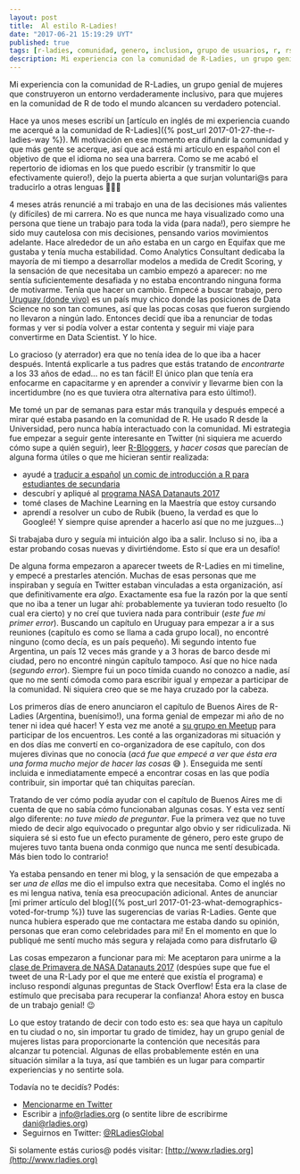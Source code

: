 ```yaml
---
layout: post
title:  Al estilo R-Ladies!
date: "2017-06-21 15:19:29 UYT"
published: true
tags: [r-ladies, comunidad, genero, inclusion, grupo de usuarios, r, rstats, español, es]
description: Mi experiencia con la comunidad de R-Ladies, un grupo genial de mujeres que construyeron un entorno verdaderamente inclusivo para mujeres en la comunidad de R.
---
```

Mi experiencia con la comunidad de R-Ladies, un grupo genial de mujeres que construyeron un entorno verdaderamente inclusivo, para que mujeres en la comunidad de R de todo el mundo alcancen su verdadero potencial.

<!--more-->
Hace ya unos meses escribí un [artículo en inglés de mi experiencia cuando me acerqué a la comunidad de R-Ladies]({% post_url 2017-01-27-the-r-ladies-way %}). Mi motivación en ese momento era difundir la comunidad y que más gente se acerque, así que acá está mi artículo en español con el objetivo de que el idioma no sea una barrera. Como se me acabó el repertorio de idiomas en los que puedo escribir (y transmitir lo que efectivamente quiero!), dejo la puerta abierta a que surjan voluntari@s para traducirlo a otras lenguas 🤷🏻‍♀️

4 meses atrás renuncié a mi trabajo en una de las decisiones más valientes (y difíciles) de mi carrera. No es que nunca me haya visualizado como una persona que tiene un trabajo para toda la vida (para nada!), pero siempre he sido muy cautelosa con mis decisiones, pensando varios movimientos adelante. Hace alrededor de un año estaba en un cargo en Equifax que me gustaba y tenía mucha estabilidad. Como Analytics Consultant dedicaba la mayoría de mi tiempo a desarrollar modelos a medida de Credit Scoring, y la sensación de que necesitaba un cambio empezó a aparecer: no me sentía suficientemente desafiada y no estaba encontrando ninguna forma de motivarme. Tenía que hacer un cambio. Empecé a buscar trabajo, pero [Uruguay (donde vivo)](https://es.wikipedia.org/wiki/Uruguay) es un país muy chico donde las posiciones de Data Science no son tan comunes, así que las pocas cosas que fueron surgiendo no llevaron a ningún lado. Entonces decidí que iba a renunciar de todas formas y ver si podía volver a estar contenta y seguir mi viaje para convertirme en Data Scientist. Y lo hice.

Lo gracioso (y aterrador) era que no tenía idea de lo que iba a hacer después. Intentá explicarle a tus padres que estás tratando de *encontrarte* a los 33 años de edad... no es tan fácil! El único plan que tenía era enfocarme en capacitarme y en aprender a convivir y llevarme bien con la incertidumbre (no es que tuviera otra alternativa para esto último!).

Me tomé un par de semanas para estar más tranquila y después empecé a mirar qué estaba pasando en la comunidad de R. He usado R desde la Universidad, pero nunca había interactuado con la comunidad. Mi estrategia fue empezar a seguir gente interesante en Twitter (ni siquiera me acuerdo cómo supe a quién seguir), leer [R-Bloggers](https://www.r-bloggers.com/), y *hacer cosas* que parecían de alguna forma útiles o que me hicieran sentir realizada:

* ayudé a [traducir a español](https://github.com/BetaAndBit/ComicBooks/blob/master/es_la/HeavyDog_es_la.pdf) [un comic de introducción a R para estudiantes de secundaria](https://github.com/BetaAndBit/ComicBooks/blob/master/en/HeavyDog_en.pdf) 
* descubrí y apliqué al [programa NASA Datanauts 2017](https://open.nasa.gov/explore/datanauts/) 
* tomé clases de Machine Learning en la Maestría que estoy cursando
* aprendí a resolver un cubo de Rubik (bueno, la verdad es que lo Googleé! Y siempre quise aprender a hacerlo así que no me juzgues...) 

Si trabajaba duro y seguía mi intuición algo iba a salir. Incluso si no, iba a estar probando cosas nuevas y divirtiéndome. Esto sí que era un desafío!

De alguna forma empezaron a aparecer tweets de R-Ladies en mi timeline, y empecé a prestarles atención. Muchas de esas personas que me inspiraban y seguía en Twitter estaban vinculadas a esta organización, así que definitivamente era *algo*. Exactamente esa fue la razón por la que sentí que no iba a tener un lugar ahí: probablemente ya tuvieran todo resuelto (lo cual era cierto) y no creí que tuviera nada para contribuir (*este fue mi primer error*). Buscando un capítulo en Uruguay para empezar a ir a sus reuniones (capítulo es como se llama a cada grupo local), no encontré ninguno (como decía, es un país pequeño). Mi segundo intento fue Argentina, un país 12 veces más grande y a 3 horas de barco desde mi ciudad, pero no encontré ningún capítulo tampoco. Así que no hice nada (*segundo error*). Siempre fui un poco tímida cuando no conozco a nadie, así que no me sentí cómoda como para escribir igual y empezar a participar de la comunidad. Ni siquiera creo que se me haya cruzado por la cabeza.

Los primeros días de enero anunciaron el capítulo de Buenos Aires de R-Ladies (Argentina, buenísimo!), una forma genial de empezar mi año de no tener ni idea qué hacer! Y esta vez me anoté a [su grupo en Meetup](https://www.meetup.com/rladies-buenos-aires/) para participar de los encuentros. Les conté a las organizadoras mi situación y en dos días me convertí en co-organizadora de ese capítulo, con dos mujeres divinas que no conocía (*acá fue que empecé a ver que ésta era una forma mucho mejor de hacer las cosas* 😅 ). Enseguida me sentí incluida e inmediatamente empecé a encontrar cosas en las que podía contribuir, sin importar qué tan chiquitas parecían.

Tratando de ver cómo podía ayudar con el capítulo de Buenos Aires me di cuenta de que no sabía cómo funcionaban algunas cosas. Y esta vez sentí algo diferente: *no tuve miedo de preguntar*. Fue la primera vez que no tuve miedo de decir algo equivocado o preguntar algo obvio y ser ridiculizada. Ni siquiera sé si esto fue un efecto puramente de género, pero este grupo de mujeres tuvo tanta buena onda conmigo que nunca me sentí desubicada. Más bien todo lo contrario!

Ya estaba pensando en tener mi blog, y la sensación de que empezaba a ser *una de ellas* me dio el impulso extra que necesitaba. Como el inglés no es mi lengua nativa, tenía esa preocupación adicional. Antes de anunciar [mi primer artículo del blog]({% post_url 2017-01-23-what-demographics-voted-for-trump %}) tuve las sugerencias de varias R-Ladies. Gente que nunca hubiera esperado que me contactara me estaba dando su opinión, personas que eran como celebridades para mi! En el momento en que lo publiqué me sentí mucho más segura y relajada como para disfrutarlo 😃 

Las cosas empezaron a funcionar para mi: Me aceptaron para unirme a la [clase de Primavera de NASA Datanauts 2017](https://open.nasa.gov/blog/welcome-datanauts-2017-spring-class/) (despúes supe que fue el tweet de una R-Lady por el que me enteré que existía el programa) e incluso respondí algunas preguntas de Stack Overflow! Ésta era la clase de estímulo que precisaba para recuperar la confianza! Ahora estoy en busca de un trabajo genial! 😉

Lo que estoy tratando de decir con todo esto es: sea que haya un capítulo en tu ciudad o no, sin importar tu grado de timidez, hay un grupo genial de mujeres listas para proporcionarte la contención que necesitás para alcanzar tu potencial. Algunas de ellas probablemente estén en una situación similar a la tuya, así que también es un lugar para compartir experiencias y no sentirte sola.

Todavía no te decidís? Podés:

* [Mencionarme en Twitter](https://twitter.com/intent/tweet?user_id=114258616)
* Escribir a info@rladies.org (o sentite libre de escribirme dani@rladies.org)
* Seguirnos en Twitter: [@RLadiesGlobal](https://twitter.com/intent/user?screen_name=RLadiesGlobal)

Si solamente estás curios@ podés visitar: [http://www.rladies.org](http://www.rladies.org)


